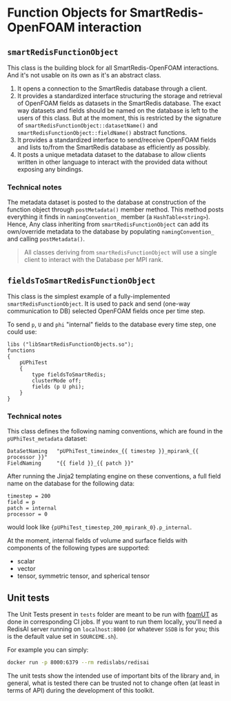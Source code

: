# Function Objects for SmartRedis-OpenFOAM interaction

## `smartRedisFunctionObject`

This class is the building block for all SmartRedis-OpenFOAM interactions. And it's not usable on its own
as it's an abstract class.

1. It opens a connection to the SmartRedis database through a client.
2. It provides a standardized interface structuring the storage and retrieval of OpenFOAM fields
   as datasets in the SmartRedis database. The exact way datasets and fields should be named
   on the database is left to the users of this class. But at the moment, this is restricted by
   the signature of `smartRedisFunctionObject::datasetName()` and `smartRedisFunctionObject::fieldName()`
   abstract functions.
3. It provides a standardized interface to send/receive OpenFOAM fields and lists to/from the
   SmartRedis database as efficiently as possibly.
4. It posts a unique metadata dataset to the database to allow clients written in other language
   to interact with the provided data without exposing any bindings.

### Technical notes

The metadata dataset is posted to the database at construction of the function object 
through `postMetadata()` member method.
This method posts everything it finds in `namingConvention_` member (a `HashTable<string>`). Hence,
Any class inheriting from `smartRedisFunctionObject` can add its own/override metadata to the database
by populating `namingConvention_` and calling `postMetadata()`.

> All classes deriving from `smartRedisFunctionObject` will use a single client to interact with the Database
> per MPI rank.

## `fieldsToSmartRedisFunctionObject`

This class is the simplest example of a fully-implemented `smartRedisFunctionObject`.
It is used to pack and send (one-way communication to DB) selected OpenFOAM fields once per time step.
 
To send `p`, `U` and `phi` "internal" fields to the database every time step, one could use:
```
libs ("libSmartRedisFunctionObjects.so");
functions
{
    pUPhiTest
    {
        type fieldsToSmartRedis;
        clusterMode off;
        fields (p U phi);
    }
}
```

### Technical notes

This class defines the following naming conventions, which are found in the `pUPhiTest_metadata` dataset:
```
DataSetNaming   "pUPhiTest_timeindex_{{ timestep }}_mpirank_{{ processor }}"
FieldNaming     "{{ field }}_{{ patch }}"
```
After running the Jinja2 templating engine on these conventions, a full field name on the database for the
following data:
```
timestep = 200
field = p
patch = internal
processor = 0
```
would look like `{pUPhiTest_timestep_200_mpirank_0}.p_internal`.

At the moment, internal fields of volume and surface fields with components of the following types are supported:
- scalar
- vector
- tensor, symmetric tensor, and spherical tensor 

## Unit tests

The Unit Tests present in `tests` folder are meant to be run with [foamUT](https://github.com/FoamScience/foamUT)
as done in corresponding CI jobs. If you want to run them locally, you'll need a RedisAI server running on `localhost:8000`
(or whatever `SSDB` is for you; this is the default value set in `SOURCEME.sh`).

For example you can simply:
```bash
docker run -p 8000:6379 --rm redislabs/redisai
```

The unit tests show the intended use of important bits of the library and, in general, what is tested there can be
trusted not to change often (at least in terms of API) during the development of this toolkit.
